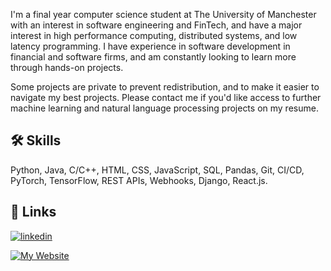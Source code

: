I'm a final year computer science student at The University of Manchester with an interest in software engineering and FinTech, and have a major interest in high performance computing, distributed systems, and low latency programming. I have experience in software development in financial and software firms, and am constantly looking to learn more through hands-on projects. 

Some projects are private to prevent redistribution, and to make it easier to navigate my best projects. Please contact me if you'd like access to further machine learning and natural language processing projects on my resume.

## 🛠 Skills
Python, Java, C/C++, HTML, CSS, JavaScript, SQL, Pandas, Git, CI/CD, PyTorch, TensorFlow, REST APIs, Webhooks, Django, React.js.


## 🔗 Links

[![linkedin](https://img.shields.io/badge/linkedin-0A66C2?style=for-the-badge&logo=linkedin&logoColor=white)](https://www.linkedin.com/in/kushagrasrivastava0107/)

[![My Website]()](https://ks0107.github.io)
